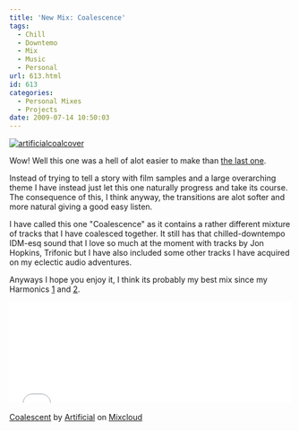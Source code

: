 ```yaml
---
title: 'New Mix: Coalescence'
tags:
  - Chill
  - Downtemo
  - Mix
  - Music
  - Personal
url: 613.html
id: 613
categories:
  - Personal Mixes
  - Projects
date: 2009-07-14 10:50:03
---
```


[![artificialcoalcover](https://mikecann.co.uk/wp-content/uploads/2009/07/artificialcoalcover.png "artificialcoalcover")](https://mikecann.co.uk/wp-content/uploads/2009/07/artificialcoalcover.png)

Wow! Well this one was a hell of alot easier to make than [the last one](https://www.mikecann.co.uk/?p=582).
<!-- more -->
Instead of trying to tell a story with film samples and a large overarching theme I have instead just let this one naturally progress and take its course. The consequence of this, I think anyway, the transitions are alot softer and more natural giving a good easy listen.

I have called this one "Coalescence" as it contains a rather different mixture of tracks that I have coalesced together. It still has that chilled-downtempo IDM-esq sound that I love so much at the moment with tracks by Jon Hopkins, Trifonic but I have also included some other tracks I have acquired on my eclectic audio adventures.

Anyways I hope you enjoy it, I think its probably my best mix since my Harmonics [1](https://www.mikecann.co.uk/audio/personal-mixes/artificial-harmonics-part-1/) and [2](https://www.mikecann.co.uk/audio/personal-mixes/artificial-harmonics-part-2/).

<iframe width="100%" height="180" src="//www.mixcloud.com/widget/iframe/?feed=http%3A%2F%2Fwww.mixcloud.com%2Fmikeysee%2Fcoalescent%2F&amp;embed_type=widget_standard&amp;embed_uuid=f00f116f-deea-4d63-bb08-7cea396db50b&amp;hide_tracklist=1&amp;hide_cover=1" frameborder="0"></iframe><div style="clear: both; height: 3px; width: auto;"></div>

[Coalescent](https://www.mixcloud.com/mikeysee/coalescent/?utm_source=widget&amp;amp;utm_medium=web&amp;amp;utm_campaign=base_links&amp;amp;utm_term=resource_link)<span> by </span>[Artificial](https://www.mixcloud.com/mikeysee/?utm_source=widget&amp;amp;utm_medium=web&amp;amp;utm_campaign=base_links&amp;amp;utm_term=profile_link)<span> on </span>[ Mixcloud](https://www.mixcloud.com/?utm_source=widget&amp;utm_medium=web&amp;utm_campaign=base_links&amp;utm_term=homepage_link)
<div style="clear: both; height: 3px; width: auto;"></div>